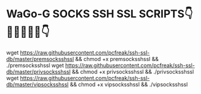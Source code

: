 # WaGo-G SOCKS SSH SSL SCRIPTS👇💪🔥🔥🔥🔥👇


wget https://raw.githubusercontent.com/pcfreak/ssh-ssl-db/master/premsocksshssl && chmod +x premsocksshssl && ./premsocksshssl
wget https://raw.githubusercontent.com/pcfreak/ssh-ssl-db/master/privsocksshssl && chmod +x privsocksshssl && ./privsocksshssl
wget https://raw.githubusercontent.com/pcfreak/ssh-ssl-db/master/vipsocksshssl && chmod +x vipsocksshssl && ./vipsocksshssl
